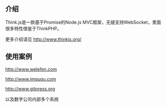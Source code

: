## 介绍
Think.js是一款基于Promise的Node.js MVC框架，无缝支持WebSocket，里面很多特性借鉴于ThinkPHP。

更多介绍请见 http://www.thinkjs.org/

## 使用案例

<http://www.welefen.com>

<http://www.imququ.com>

<http://www.gitpress.org>

以及数字公司内部多个系统
